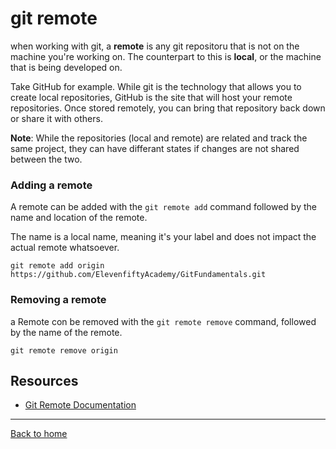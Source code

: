 # git remote

when working with git, a **remote** is any git repositoru that is not on the machine you're working on. The counterpart to this is **local**, or the machine that is being developed on.

Take GitHub for example. While git is the technology that allows you to create local repositories, GitHub is the  site that will host your remote repositories. Once stored remotely, you can bring that repository back down or share it with others.

**Note**: While the repositories (local and remote) are related and track the same project, they can have differant states if changes are not shared between the two.

### Adding a remote

A remote can be added with the `git remote add` command followed by the name and location of the remote.

The name is a local name, meaning it's your label and does not  impact the actual remote whatsoever.

```
git remote add origin https://github.com/ElevenfiftyAcademy/GitFundamentals.git
```

### Removing a remote
a Remote con be removed with the `git remote remove` command, followed by the name of the remote.

```
git remote remove origin
```

## Resources
- [Git Remote Documentation](https://git-scm.com/docs/git-remote)

---
[Back to home](../README.md)
